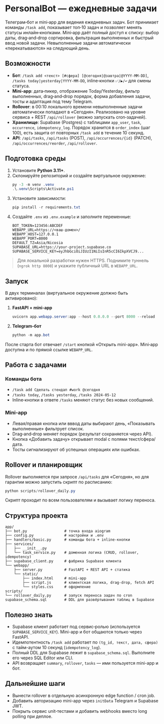 # PersonalBot — ежедневные задачи

Телеграм‑бот и mini‑app для ведения ежедневных задач. Бот принимает команды `/task add`, показывает топ‑10 задач и позволяет менять статусы инлайн‑кнопками. Mini‑app даёт полный доступ к списку: выбор даты, drag‑and‑drop сортировка, фильтрация выполненных и быстрый ввод новой задачи. Невыполненные задачи автоматически «перекатываются» на следующий день.

## Возможности

- **Бот**: `/task add <текст> [#сфера] [@сегодня|@завтра|@YYYY-MM-DD]`, `/tasks today|yesterday|YYYY-MM-DD`, inline‑кнопки `✅/▶️/↩️` для смены статуса.
- **Mini‑app**: дата‑пикер, отображение Today/Yesterday, фильтр выполненных, drag‑and‑drop порядок, форма добавления задачи, тосты и адаптация под тему Telegram.
- **Rollover**: в 00:10 локального времени невыполненные задачи автоматически попадают в «Сегодня». Реализовано на уровне сервиса + REST `/api/rollover` (можно запускать cron‑задачей).
- **Хранилище**: Supabase (Postgres) с таблицами `app_user`, `task`, `occurrence`, `idempotency_log`. Порядок хранится в `order_index` (шаг 100), есть защита от повторных `/task add` в течение 10 секунд.
- **API**: `/api/tasks`, `/api/tasks` (POST), `/api/occurrences/{id}` (PATCH), `/api/occurrences/reorder`, `/api/rollover`.

## Подготовка среды

1. Установите **Python 3.11+**.
2. Склонируйте репозиторий и создайте виртуальное окружение:
   ```powershell
   py -3 -m venv .venv
   .\.venv\Scripts\Activate.ps1
   ```
3. Установите зависимости:
   ```powershell
   pip install -r requirements.txt
   ```
4. Создайте `.env` из `.env.example` и заполните переменные:
   ```env
   BOT_TOKEN=123456:ABCDEF
   WEBAPP_URL=https://<ваш-домен>/
   WEBAPP_HOST=127.0.0.1
   WEBAPP_PORT=8000
   DEFAULT_TZ=Asia/Nicosia
   SUPABASE_URL=https://your-project.supabase.co
   SUPABASE_SERVICE_KEY=eyJhbGciOiJIUzI1NiIsInR5cCI6IkpXVCJ9...
   ```

> Для локальной разработки нужен HTTPS. Поднимите туннель (`ngrok http 8000`) и укажите публичный URL в `WEBAPP_URL`.

## Запуск

В двух терминалах (виртуальное окружение должно быть активировано):

1. **FastAPI + mini‑app**
   ```powershell
   uvicorn app.webapp.server:app --host 0.0.0.0 --port 8000 --reload
   ```
2. **Telegram‑бот**
   ```powershell
   python -m app.bot
   ```

После старта бот отвечает `/start` кнопкой «Открыть mini-app». Mini‑app доступна и по прямой ссылке `WEBAPP_URL`.

## Работа с задачами

### Команды бота

- `/task add Сделать стендап #work @сегодня`
- `/tasks today`, `/tasks yesterday`, `/tasks 2024-05-12`
- Inline‑кнопки в ответе `/tasks` меняют статус без новых сообщений.

### Mini‑app

- Левая/правая кнопка или вввод даты выбирают день, «Показывать выполненные» фильтрует список.
- Drag‑and‑drop меняет порядок (результат сохраняется через API).
- Кнопка «Добавить задачу» открывает modal с полями текст/сфера/дата.
- Тосты сигнализируют об успешных операциях или ошибках.

## Rollover и планировщик

Rollover выполняется при запросе `/api/tasks` для «Сегодня», но для гарантии можно запустить скрипт по расписанию:

```powershell
python scripts/rollover_daily.py
```

Скрипт проходит по всем пользователям и вызывает логику переноса.

## Структура проекта

```
app/
├── bot.py                 # точка входа aiogram
├── config.py              # настройки и .env
├── handlers/basic.py      # команды бота + inline‑кнопки
├── services/
│   ├── __init__.py
│   └── task_service.py    # доменная логика (CRUD, rollover, idempotency)
├── supabase_client.py     # фабрика Supabase клиента
└── webapp/
    ├── server.py          # FastAPI + REST API + статика
    └── static/
        ├── index.html     # mini-app
        ├── script.js      # клиентская логика, drag-drop, fetch API
        └── styles.css     # оформление
scripts/
└── rollover_daily.py      # запуск переноса задач по cron
supabase_schema.sql        # DDL для развёртывания таблиц в Supabase
```

## Полезно знать

- Supabase клиент работает под сервис‑ролью (используется `SUPABASE_SERVICE_KEY`). Mini-app и бот общаются только через FastAPI.
- Идемпотентность `/task add` работает по `(tg_id, текст, дата, сфера)` с тайм-аутом 10 секунд (`idempotency_log`).
- Полный DDL для Supabase лежит в `supabase_schema.sql`. Выполните его через SQL Editor или CLI.
- API возвращает `summary`, `rollover`, `tasks` — ими пользуется mini-app и бот.

## Дальнейшие шаги

- Вынести rollover в отдельную асинхронную edge function / cron job.
- Добавить авторизацию mini-app через `initData` Telegram и Supabase JWT.
- Покрыть сервис unit‑тестами и добавить webhooks вместо long polling при деплое.
